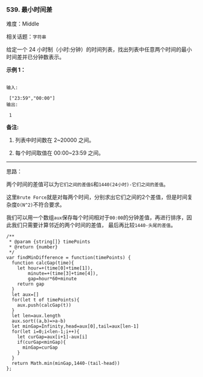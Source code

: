 ### 539. 最小时间差

难度：Middle

相关话题：`字符串`

给定一个 24 小时制（小时:分钟）的时间列表，找出列表中任意两个时间的最小时间差并已分钟数表示。




**示例 1：** 





```

输入:

 ["23:59","00:00"]
输出:

 1

```



**备注:** 




1. 列表中时间数在 2~20000 之间。

2. 每个时间取值在 00:00~23:59 之间。






-----

思路：

两个时间的差值可以为`它们之间的差值G`和`1440(24小时)-它们之间的差值`。

这里`Brute Force`就是对每两个时间，分别求出它们之间的2个差值，但是时间复杂度`O(N^2)`不符合要求。

我们可以用一个数组`aux`保存每个时间相对于`00:00`的分钟差值，再进行排序，因此我们只需要计算邻近的两个时间的差值，
最后再比较`1440-头尾的差值`。


```
/**
 * @param {string[]} timePoints
 * @return {number}
 */
var findMinDifference = function(timePoints) {
  function calcGap(time){
    let hour=+(time[0]+time[1]),
        minute=+(time[3]+time[4]),
        gap=hour*60+minute
    return gap
  }
  let aux=[]
  for(let t of timePoints){
    aux.push(calcGap(t))
  }
  let len=aux.length
  aux.sort((a,b)=>a-b)
  let minGap=Infinity,head=aux[0],tail=aux[len-1]
  for(let i=0;i<len-1;i++){
    let curGap=aux[i+1]-aux[i]
    if(curGap<minGap){
      minGap=curGap
    }
  }
  return Math.min(minGap,1440-(tail-head))
};



```

